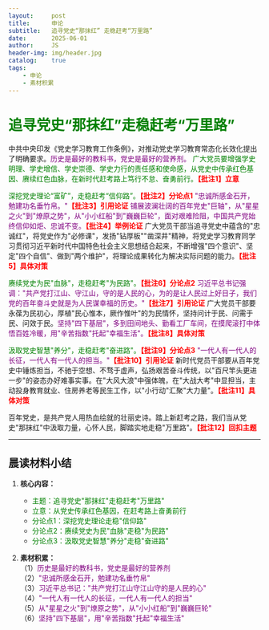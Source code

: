 ```yaml
---
layout:     post
title:      申论
subtitle:   追寻党史“那抹红” 走稳赶考“万里路”
date:       2025-06-01
author:     JS
header-img: img/header.jpg
catalog:    true
tags:
    - 申论
    - 素材积累
---
```


# <span style="color:green">追寻党史“那抹红”走稳赶考“万里路”</span>

中共中央印发《党史学习教育工作条例》，对推动党史学习教育常态化长效化提出了明确要求。<span style="color:purple">历史是最好的教科书，党史是最好的营养剂。</span> <span style="color:green">广大党员要增强学史明理、学史增信、学史崇德、学史力行的责任感和使命感，从党史中传承红色基因、赓续红色血脉，在新时代赶考路上笃行不怠、奋勇前行。</span><strong style="color:red;">【批注1】立意</strong>

<span style="color:green">深挖党史理论“富矿”，走稳赶考“信仰路”。</span><strong style="color:red;">【批注2】分论点1</strong> <span style="color:purple">"忠诚所感金石开，勉建功名垂竹帛。"</span><strong style="color:red;">【批注3】引用论证</strong> <span style="color:purple">铺展波澜壮阔的百年党史"巨轴"，从"星星之火"到"燎原之势"，从"小小红船"到"巍巍巨轮"，面对艰难险阻，中国共产党始终信仰如炬、忠诚不变。</span><strong style="color:red;">【批注4】举例论证</strong> 广大党员干部当追寻党史中蕴含的"忠诚红"，将党史作为"必修课"，发扬"钻厚板""凿深井"精神，将党史学习教育同学习贯彻习近平新时代中国特色社会主义思想结合起来，不断增强"四个意识"、坚定"四个自信"、做到"两个维护"，将理论成果转化为解决实际问题的能力。<strong style="color:red;">【批注5】具体对策</strong>

<span style="color:green">赓续党史为民"血脉"，走稳赶考"为民路"。</span><strong style="color:red;">【批注6】分论点2</strong> <span style="color:purple">习近平总书记强调："共产党打江山、守江山，守的是人民的心，为的是让人民过上好日子，我们党的百年奋斗史就是为人民谋幸福的历史。"</span><strong style="color:red;">【批注7】引用论证</strong> 广大党员干部要永葆为民初心，厚植"民心惟本，厥作惟叶"的为民情怀，坚持问计于民、问需于民、问效于民。<span style="color:purple">坚持"四下基层"，多到田间地头、勤看工厂车间，在摸爬滚打中体悟百姓冷暖，用"辛苦指数"托起"幸福生活"。</span><strong style="color:red;">【批注8】具体对策</strong>

<span style="color:green">汲取党史智慧"养分"，走稳赶考"奋进路"。</span><strong style="color:red;">【批注9】分论点3</strong> <span style="color:purple">"一代人有一代人的长征，一代人有一代人的担当。"</span><strong style="color:red;">【批注10】引用论证</strong> 新时代党员干部要从百年党史中锤炼担当，不驰于空想、不骛于虚声，弘扬艰苦奋斗传统，以"百尺竿头更进一步"的姿态办好难事实事。在"大风大浪"中强体魄，在"大战大考"中显担当，主动投身教育就业、住房养老等民生工作，以"小行动"汇聚"大力量"。<strong style="color:red;">【批注11】具体对策</strong>

百年党史，是共产党人用热血绘就的壮丽史诗。踏上新赶考之路，我们当从党史"那抹红"中汲取力量，心怀人民，脚踏实地走稳"万里路"。<strong style="color:red;">【批注12】回扣主题</strong>

---

## 晨读材料小结

1. **核心内容：**  
   - <span style="color:green">主题：追寻党史"那抹红"走稳赶考"万里路"</span>  
   - <span style="color:green">立意：从党史传承红色基因，在赶考路上奋勇前行</span>  
   - <span style="color:green">分论点1：深挖党史理论走稳"信仰路"</span>  
   - <span style="color:green">分论点2：赓续党史为民"血脉"走稳"为民路"</span>  
   - <span style="color:green">分论点3：汲取党史智慧"养分"走稳"奋进路"</span>  

2. **素材积累：**  
   （1）<span style="color:purple">历史是最好的教科书，党史是最好的营养剂</span>  
   （2）<span style="color:purple">"忠诚所感金石开，勉建功名垂竹帛"</span>  
   （3）<span style="color:purple">习近平总书记："共产党打江山守江山守的是人民的心"</span>  
   （4）<span style="color:purple">"一代人有一代人的长征，一代人有一代人的担当"</span>  
   （5）<span style="color:purple">从"星星之火"到"燎原之势"，从"小小红船"到"巍巍巨轮"</span>  
   （6）<span style="color:purple">坚持"四下基层"，用"辛苦指数"托起"幸福生活"</span>  